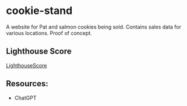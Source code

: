 # cookie-stand
A website for Pat and salmon cookies being sold. Contains sales data for various locations. Proof of concept. 

## Lighthouse Score
[LighthouseScore](./images/lighthouse-score.png)

## Resources:
  - ChatGPT
